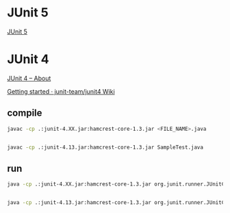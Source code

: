# JUnit 5

[JUnit 5](https://junit.org/junit5/)

# JUnit 4

[JUnit 4 – About](https://junit.org/junit4/)

[Getting started · junit-team/junit4 Wiki](https://github.com/junit-team/junit4/wiki/Getting-started)


## compile

```sh
javac -cp .:junit-4.XX.jar:hamcrest-core-1.3.jar <FILE_NAME>.java


javac -cp .:junit-4.13.jar:hamcrest-core-1.3.jar SampleTest.java
```

## run

```sh
java -cp .:junit-4.XX.jar:hamcrest-core-1.3.jar org.junit.runner.JUnitCore <FILE_NAME>


java -cp .:junit-4.13.jar:hamcrest-core-1.3.jar org.junit.runner.JUnitCore SampleTest
```


